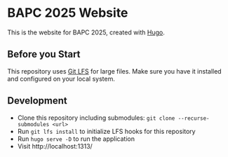 # BAPC 2025 Website
This is the website for BAPC 2025, created with [Hugo](https://gohugo.io/).

## Before you Start
This repository uses [Git LFS](https://git-lfs.github.com/) for large files.
Make sure you have it installed and configured on your local system.

## Development
- Clone this repository including submodules: `git clone --recurse-submodules <url>`
- Run `git lfs install` to initialize LFS hooks for this repository
- Run `hugo serve -D` to run the application
- Visit http://localhost:1313/
